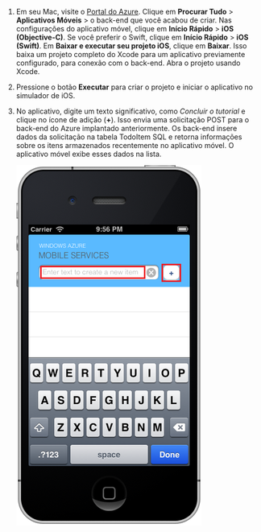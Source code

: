 
1. Em seu Mac, visite o [Portal do Azure]. Clique em **Procurar Tudo** > **Aplicativos Móveis** > o back-end que você acabou de criar. Nas configurações do aplicativo móvel, clique em **Início Rápido** > **iOS (Objective-C)**. Se você preferir o Swift, clique em **Início Rápido** > **iOS (Swift)**. Em **Baixar e executar seu projeto iOS**, clique em **Baixar**. Isso baixa um projeto completo do Xcode para um aplicativo previamente configurado, para conexão com o back-end. Abra o projeto usando Xcode.
2. Pressione o botão **Executar** para criar o projeto e iniciar o aplicativo no simulador de iOS.
3. No aplicativo, digite um texto significativo, como *Concluir o tutorial* e clique no ícone de adição (**+**). Isso envia uma solicitação POST para o back-end do Azure implantado anteriormente. Os back-end insere dados da solicitação na tabela TodoItem SQL e retorna informações sobre os itens armazenados recentemente no aplicativo móvel. O aplicativo móvel exibe esses dados na lista. 

   ![Aplicativo de início rápido em execução no iOS](./media/app-service-mobile-ios-quickstart/mobile-quickstart-startup-ios.png)

[Portal do Azure]: https://portal.azure.com/


<!--HONumber=Nov16_HO3-->



